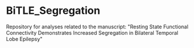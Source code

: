 # BiTLE_Segregation
Repository for analyses related to the manuscript: "Resting State Functional Connectivity Demonstrates Increased Segregation in Bilateral Temporal Lobe Epilepsy"
